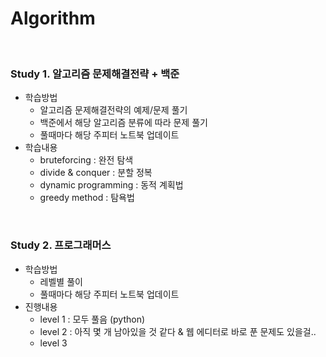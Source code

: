# Algorithm

<br>

### Study 1. 알고리즘 문제해결전략 + 백준
- 학습방법
    * 알고리즘 문제해결전략의 예제/문제 풀기
    * 백준에서 해당 알고리즘 분류에 따라 문제 풀기
    * 풀때마다 해당 주피터 노트북 업데이트
- 학습내용
    * bruteforcing : 완전 탐색
    * divide & conquer : 분할 정복
    * dynamic programming : 동적 계획법
    * greedy method : 탐욕법

<br>

### Study 2. 프로그래머스
- 학습방법
    - 레벨별 풀이
    - 풀때마다 해당 주피터 노트북 업데이트
- 진행내용
    * level 1 : 모두 풀음 (python)
    * level 2 : 아직 몇 개 남아있을 것 같다 & 웹 에디터로 바로 푼 문제도 있을걸..
    * level 3
